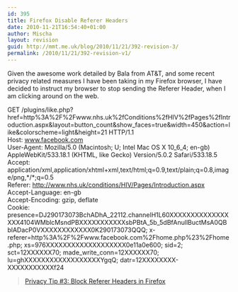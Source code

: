 ```yaml
---
id: 395
title: Firefox Disable Referer Headers
date: 2010-11-21T16:54:40+01:00
author: Mischa
layout: revision
guid: http://mmt.me.uk/blog/2010/11/21/392-revision-3/
permalink: /2010/11/21/392-revision-v1/
---
```

Given the awesome work detailed by Bala from AT&T, and some recent privacy related measures I have been taking in my Firefox browser, I have decided to instruct my browser to stop sending the Referer Header, when I am clicking around on the web. 

GET /plugins/like.php?href=http%3A%2F%2Fwww.nhs.uk%2fConditions%2fHIV%2fPages%2fIntroduction.aspx&layout=button\_count&show\_faces=true&width=450&action=like&colorscheme=light&height=21 HTTP/1.1  
Host: www.facebook.com  
User-Agent: Mozilla/5.0 (Macintosh; U; Intel Mac OS X 10\_6\_4; en-gb) AppleWebKit/533.18.1 (KHTML, like Gecko) Version/5.0.2 Safari/533.18.5  
Accept: application/xml,application/xhtml+xml,text/html;q=0.9,text/plain;q=0.8,image/png,\*/\*;q=0.5  
Referer: http://www.nhs.uk/conditions/HIV/Pages/Introduction.aspx  
Accept-Language: en-gb  
Accept-Encoding: gzip, deflate  
Cookie: presence=DJ290173073BchADhA\_22112.channelH1L60XXXXXXXXXXXXXXXXX4104WMblcMsndPBXXXXXXXXXXXsbPBtA\_5b\_5dBfAnullBuctMsA0QBblADacP0VXXXXXXXXXXXX0K290173073QQQ; x-referer=http%3A%2F%2Fwww.facebook.com%2Fhome.php%23%2Fhome.php; xs=976XXXXXXXXXXXXXXXXXXX0e11a0e600; sid=2; sct=12XXXXXX70; made\_write_conn=12XXXXXX70; lu=ghXXXXXXXXXXXXXXXXXXYgqQ; datr=12XXXXXXXX-XXXXXXXXXXXf24

<blockquote class="wp-embedded-content" data-secret="iHW7R4rvbd">
  <p>
    <a href="http://cafe.elharo.com/privacy/privacy-tip-3-block-referer-headers-in-firefox/">Privacy Tip #3: Block Referer Headers in Firefox</a>
  </p>
</blockquote>